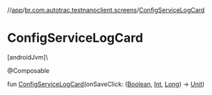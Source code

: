 //[app](../../index.md)/[br.com.autotrac.testnanoclient.screens](index.md)/[ConfigServiceLogCard](-config-service-log-card.md)

# ConfigServiceLogCard

[androidJvm]\

@Composable

fun [ConfigServiceLogCard](-config-service-log-card.md)(onSaveClick: ([Boolean](https://kotlinlang.org/api/latest/jvm/stdlib/kotlin/-boolean/index.html), [Int](https://kotlinlang.org/api/latest/jvm/stdlib/kotlin/-int/index.html), [Long](https://kotlinlang.org/api/latest/jvm/stdlib/kotlin/-long/index.html)) -&gt; [Unit](https://kotlinlang.org/api/latest/jvm/stdlib/kotlin/-unit/index.html))
